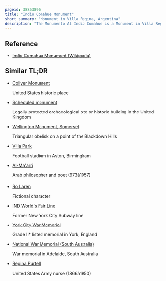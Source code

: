 ```yaml
---
pageid: 38853896
title: "Indio Comahue Monument"
short_summary: "Monument in Villa Regina, Argentina"
description: "The Monumento Al Indio Comahue is a Monument in Villa Regina in the argentine Province of Ro Negro. It was constructed to honor the native inhabitants of the Comahue Region. The Monument was completed in Time for the inaugural comahue national Fair in 1964."
---
```


## Reference

- [Indio Comahue Monument (Wikipedia)](https://en.wikipedia.org/?curid=38853896)

## Similar TL;DR

- [Collyer Monument](/tldr/en/collyer-monument)

  United States historic place

- [Scheduled monument](/tldr/en/scheduled-monument)

  Legally protected archaeological site or historic building in the United Kingdom

- [Wellington Monument, Somerset](/tldr/en/wellington-monument-somerset)

  Triangular obelisk on a point of the Blackdown Hills

- [Villa Park](/tldr/en/villa-park)

  Football stadium in Aston, Birmingham

- [Al-Ma'arri](/tldr/en/al-maarri)

  Arab philosopher and poet (973â1057)

- [Ro Laren](/tldr/en/ro-laren)

  Fictional character

- [IND World's Fair Line](/tldr/en/ind-worlds-fair-line)

  Former New York City Subway line

- [York City War Memorial](/tldr/en/york-city-war-memorial)

  Grade II\* listed memorial in York, England

- [National War Memorial (South Australia)](/tldr/en/national-war-memorial-south-australia)

  War memorial in Adelaide, South Australia

- [Regina Purtell](/tldr/en/regina-purtell)

  United States Army nurse (1866â1950)
